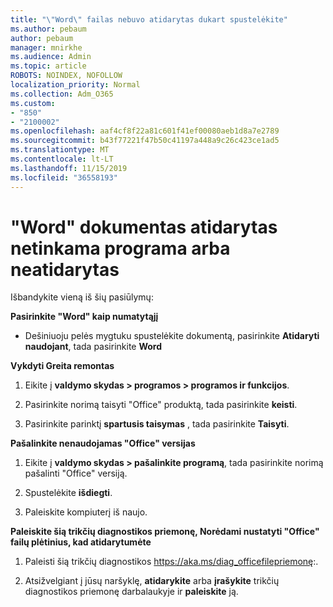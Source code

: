 ```yaml
---
title: "\"Word\" failas nebuvo atidarytas dukart spustelėkite"
ms.author: pebaum
author: pebaum
manager: mnirkhe
ms.audience: Admin
ms.topic: article
ROBOTS: NOINDEX, NOFOLLOW
localization_priority: Normal
ms.collection: Adm_O365
ms.custom:
- "850"
- "2100002"
ms.openlocfilehash: aaf4cf8f22a81c601f41ef00080aeb1d8a7e2789
ms.sourcegitcommit: b43f77221f47b50c41197a448a9c26c423ce1ad5
ms.translationtype: MT
ms.contentlocale: lt-LT
ms.lasthandoff: 11/15/2019
ms.locfileid: "36558193"
---
```

# <a name="word-document-opened-in-the-wrong-app-or-didnt-open"></a>"Word" dokumentas atidarytas netinkama programa arba neatidarytas

Išbandykite vieną iš šių pasiūlymų:

**Pasirinkite "Word" kaip numatytąjį**

- Dešiniuoju pelės mygtuku spustelėkite dokumentą, pasirinkite **Atidaryti naudojant**, tada pasirinkite **Word**

**Vykdyti Greita remontas**

1. Eikite į **valdymo skydas > programos > programos ir funkcijos**.

2. Pasirinkite norimą taisyti "Office" produktą, tada pasirinkite **keisti**.

3. Pasirinkite parinktį **spartusis taisymas** , tada pasirinkite **Taisyti**.

**Pašalinkite nenaudojamas "Office" versijas**

1. Eikite į **valdymo skydas > pašalinkite programą**, tada pasirinkite norimą pašalinti "Office" versiją.

2. Spustelėkite **išdiegti**.

3. Paleiskite kompiuterį iš naujo.

**Paleiskite šią trikčių diagnostikos priemonę, Norėdami nustatyti "Office" failų plėtinius, kad atidarytumėte**

1. Paleisti šią trikčių diagnostikos https://aka.ms/diag_officefilepriemonę:.

2. Atsižvelgiant į jūsų naršyklę, **atidarykite** arba **įrašykite** trikčių diagnostikos priemonę darbalaukyje ir **paleiskite** ją.
